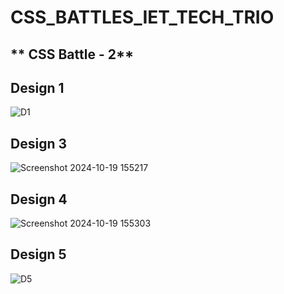# CSS_BATTLES_IET_TECH_TRIO

## ** CSS Battle - 2**
## **Design 1**
![D1](https://github.com/user-attachments/assets/0b7830d4-c4c4-40b3-a365-94b556c4332a)

## **Design 3**
![Screenshot 2024-10-19 155217](https://github.com/user-attachments/assets/f2aaa677-ea5c-4bfe-9c43-f142b848f922)

## **Design 4**
![Screenshot 2024-10-19 155303](https://github.com/user-attachments/assets/8c247935-4673-474f-9a0a-3da59160036b)

## **Design 5**
![D5](https://github.com/user-attachments/assets/93b1ca5c-8495-401c-bfc4-9e85953bbb73)
